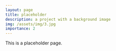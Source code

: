 ```yaml
---
layout: page
title: placeholder
description: a project with a background image
img: /assets/img/3.jpg
importance: 2
---
```


This is a placeholder page.
